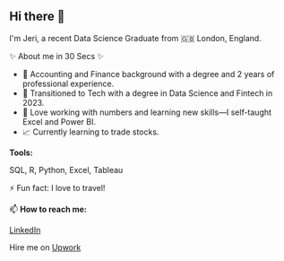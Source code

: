 ## Hi there 👋

I'm Jeri, a recent Data Science Graduate from 🇬🇧 London, England.

✨ About me in 30 Secs ✨

- 📒 Accounting and Finance background with a degree and 2 years of professional experience.
- 🌱 Transitioned to Tech with a degree in Data Science and Fintech in 2023.
- 🔢 Love working with numbers and learning new skills—I self-taught Excel and Power BI.
- 📈 Currently learning to trade stocks.

**Tools:**  

SQL, R, Python, Excel, Tableau  

⚡ Fun fact: I love to travel!  

📫 **How to reach me:**  

<a href="https://www.linkedin.com/in/jeri-d-86a703216">LinkedIn</a>

Hire me on <a href="https://www.upwork.com/freelancers/~01f7f7b34ec10c1dd1?mp_source=share">Upwork</a>



